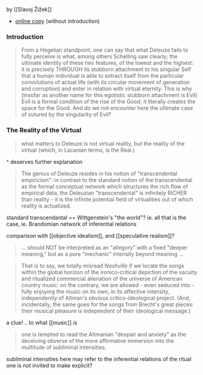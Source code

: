 by [[Slavoj Žižek]]

- [online copy](https://www.lacan.com/zizbenbrother.html) (without introduction)

### Introduction

> From a Hegelian standpoint, one can say that what Deleuze fails to fully perceive is what, among others Schelling saw clearly; the ultimate identity of these two features, of the lowest and the highest: it is precisely THROUGH its stubborn attachment to his singular Self that a human individual is able to extract itself from the particular convolutions of actual life (with its circular movement of generation and corruption) and enter in relation with virtual eternity. This is why (insofar as another name for this egotistic stubborn attachment is Evil) Evil is a formal condition of the rise of the Good; it literally creates the space for the Good. And do we not encounter here the ultimate case of sutured by the singularity of Evil?

### The Reality of the Virtual

> what matters to Deleuze is not virtual reality, but the reality of the virtual (which, in Lacanian terms, is the Real.)

^ deserves further explanation

> The genius of Deleuze resides in his notion of "transcendental empiricism": in contrast to the standard notion of the transcendental as the formal conceptual network which structures the rich flow of empirical data, the Deleuzian "transcendental" is infinitely RICHER than reality - it is the infinite potential field of virtualities out of which reality is actualized.

standard transcendantal == Wittgenstein's "the world"?
	ie. all that is the case, 
	ie. Brandomian network of inferential relations

comparison with [[objective idealism]], and [[speculative realism]]?

> ... should NOT be interpreted as an "allegory" with a fixed "deeper meaning," but as a pure "mechanic" intensity beyond meaning ...

>That is to say, we totally misread _Nashville_ if we locate the songs within the global horizon of the ironico-critical depiction of the vacuity and ritualized commercial alienation of the universe of American country music: on the contrary, we are allowed - even seduced into - fully enjoying the music on its own, in its affective intensity, independently of Altman's obvious critico-ideological project. (And, incidentally, the same goes for the songs from Brecht's great pieces: their musical pleasure is independent of their ideological message.)

a clue! .. to what [[music]] *is*

> one is tempted to read the Altmanian "despair and anxiety" as the deceiving obverse of the more affirmative immersion into the multitude of subliminal intensities.

subliminal intensities here may refer to the inferential relations of the ritual one is *not* invited to make explicit?


